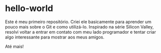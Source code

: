 # hello-world

Este é meu primeiro repositório. Criei ele basicamente para aprender um pouco mais sobre o Git e como utilizá-lo. Inspirado na série Silicon Valley, resolvi voltar a entrar em contato com meu lado programador e tentar criar algo interessante para mostrar aos meus amigos.

Até mais!
